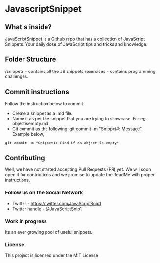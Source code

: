 # JavascriptSnippet

## What's inside?
JavaScriptSnippet is a Github repo that has a collection of JavaScript Snippets. Your daily dose of JavaScript tips and tricks and knowledge.

## Folder Structure
/snippets - contains all the JS snippets
/exercises - contains programming challenges.

## Commit instructions
Follow the instruction below to commit

* Create a snippet as a .md file. 
* Name it as per the snippet that you are trying to showcase. For eg. objectisempty.md
* Git commit as the following: git commit -m "Snippet#: Message". Example below,
```
git commit -m "Snippet1: Find if an object is empty"
```

## Contributing
Well, we have not started accepting Pull Requests (PR) yet. We will soon open it for contriutions and we promise to update the ReadMe with proper instructions.

### Follow us on the Social Network
* Twitter - https://twitter.com/JavaScriptSnip1
* Twitter handle - @JavaScriptSnip1

### Work in progress
Its an ever growing pool of useful snippets.

### License
This project is licensed under the MIT License
